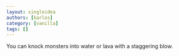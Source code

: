 ```yaml
---
layout: singleidea
authors: [karlos]
category: [vanilla]
tags: []
---
```

You can knock monsters into water or lava with a staggering blow.
